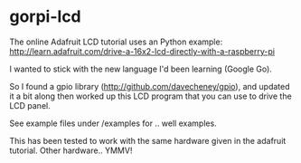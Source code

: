 gorpi-lcd
=========

The online Adafruit LCD tutorial uses an Python example: http://learn.adafruit.com/drive-a-16x2-lcd-directly-with-a-raspberry-pi

I wanted to stick with the new language I'd been learning (Google Go).  

So I found a gpio library (http://github.com/davecheney/gpio), and updated it a bit along then worked up this 
LCD program that you can use to drive the LCD panel.

See example files under /examples for .. well examples.

This has been tested to work with the same hardware given in the adafruit tutorial.  Other hardware.. YMMV!
